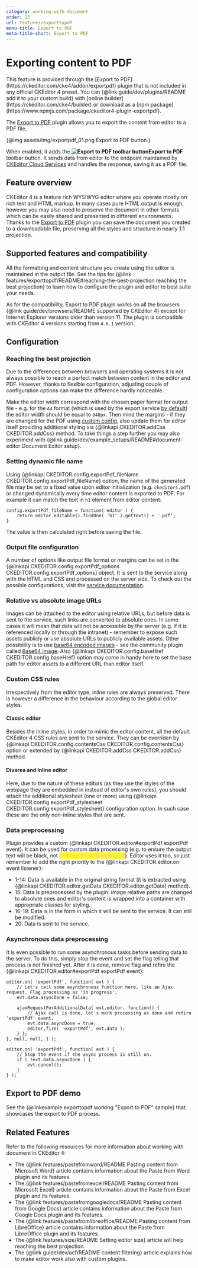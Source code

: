 ```yaml
---
category: working-with-document
order: 25
url: features/exporttopdf
menu-title: Export to PDF
meta-title-short: Export to PDF
---
```

<!--
Copyright (c) 2003-2020, CKSource - Frederico Knabben. All rights reserved.
For licensing, see LICENSE.md.
-->

# Exporting content to PDF

<info-box info="">
	This feature is provided through the [Export to PDF](https://ckeditor.com/cke4/addon/exportpdf) plugin that is not included in any official CKEditor 4 preset. You can {@link guide/dev/plugins/README add it to your custom build} with [online builder](https://ckeditor.com/cke4/builder) or download as a [npm package](https://www.npmjs.com/package/ckeditor4-plugin-exportpdf).
</info-box>

The [Export to PDF](https://ckeditor.com/cke4/addon/exportpdf) plugin allows you to export the content from editor to a PDF file.

{@img assets/img/exportpdf_01.png Export to PDF button.}

When enabled, it adds the **<img class="inline" src="%BASE_PATH%/assets/img/exportpdf-button.png" alt="Export to PDF toolbar button">Export to PDF** toolbar button. It sends data from editor to the endpoint maintained by [CKEditor Cloud Services](https://ckeditor.com/ckeditor-cloud-services/) and handles the response, saving it as a PDF file.

## Feature overview

CKEditor 4 is a feature rich WYSIWYG editor where you operate mostly on rich text and HTML markup. In many cases pure HTML output is enough, however you may also need to preserve the document in other formats which can be easily shared and presented in different environments. Thanks to the [Export to PDF](https://ckeditor.com/cke4/addon/exportpdf) plugin you can save the document you created to a downloadable file, preserving all the styles and structure in nearly 1:1 projection.

## Supported features and compatibility

All the formatting and content structure you create using the editor is maintained in the output file. See the tips for {@link features/exporttopdf/README#reaching-the-best-projection reaching the best projection} to learn how to configure the plugin and editor to best suite your needs.

As for the compatibility, Export to PDF plugin works on all the browsers {@link guide/dev/browsers/README supported by CKEditor 4} except for Internet Explorer versions older than version 11. The plugin is compatible with CKEditor 4 versions starting from `4.6.1` version.

## Configuration

### Reaching the best projection

Due to the differences between browsers and operating systems it is not always possible to reach a perfect match between content in the editor and PDF. However, thanks to flexible configuration, adjusting couple of configuration options can make the difference hardly noticeable.

Make the editor width correspond with the chosen paper format for output file - e.g. for the `A4` format (which is used by the export service [by default](https://pdf-converter.cke-cs.com/docs#section/PDF-options/Page-format)) the editor width should be equal to `840px`. Then mind the margins - if they are changed for the PDF using [custom config](https://pdf-converter.cke-cs.com/docs#section/PDF-options/Margins), also update them for editor itself providing additional styling via {@linkapi CKEDITOR.addCss CKEDITOR.addCss} method. To take things a step further you may also experiment with {@link guide/dev/example_setups/README#document-editor Document Editor setup}.

### Setting dynamic file name

Using {@linkapi CKEDITOR.config.exportPdf_fileName CKEDITOR.config.exportPdf_fileName} option, the name of the generated file may be set to a fixed value upon editor initialization (e.g. `ckeditor4.pdf`) or changed dynamically every time editor content is exported to PDF. For example it can match the text in `h1` element from editor content:

	config.exportPdf_fileName = function( editor ) {
		return editor.editable().findOne( 'h1' ).getText() + '.pdf';
	}

The value is then calculated right before saving the file.

### Output file configuration

A number of options like output file format or margins can be set in the {@linkapi CKEDITOR.config.exportPdf_options CKEDITOR.config.exportPdf_options} object. It is sent to the service along with the HTML and CSS and processed on the server side. To check out the possible configurations, visit the [service documentation](https://pdf-converter.cke-cs.com/docs).

### Relative vs absolute image URLs

Images can be attached to the editor using relative URLs, but before data is sent to the service, such links are converted to absolute ones. In some cases it will mean that data will not be accessible by the server (e.g. if it is referenced locally or through the intranet) - remember to expose such assets publicly or use absolute URLs to publicly available assets. Other possibility is to use [base64 encoded images](https://pdf-converter.cke-cs.com/docs#section/Images/Insert-base64-encoded-image) - see the community plugin called [Base64 image](https://ckeditor.com/cke4/addon/base64image). Also {@linkapi CKEDITOR.config.baseHref CKEDITOR.config.baseHref} option may come in handy here to set the base path for editor assets to a different URL than editor itself.

### Custom CSS rules

Irrespectively from the editor type, inline rules are always preserved. There is however a difference in the behaviour according to the global editor styles.

#### Classic editor

Besides the inline styles, in order to mimic the editor content, all the default CKEditor 4 CSS rules are sent to the service. They can be overriden by {@linkapi CKEDITOR.config.contentsCss CKEDITOR.config.contentsCss} option or extended by {@linkapi CKEDITOR.addCss CKEDITOR.addCss} method.

#### Divarea and Inline editor

Here, due to the nature of these editors (as they use the styles of the webpage they are embedded in instead of editor's own rules), you should attach the additional stylesheet (one or more) using {@linkapi CKEDITOR.config.exportPdf_stylesheet CKEDITOR.config.exportPdf_stylesheet} configuration option. In such case these are the only non-inline styles that are sent.

### Data preprocessing

Plugin provides a custom {@linkapi CKEDITOR.editor#exportPdf exportPdf event}. It can be used for custom data processing (e.g. to ensure the output text will be black, not <span style="color:pink;background-color:yellow">pink on yellow background</span>). Editor uses it too, so just remember to add the right priority to the {@linkapi CKEDITOR.editor.on event listener}:

* 1-14: Data is available in the original string format (it is extracted using {@linkapi CKEDITOR.editor.getData CKEDITOR.editor.getData} method).
* 15: Data is preprocessed by the plugin: image relative paths are changed to absolute ones and editor's content is wrapped into a container with appropriate classes for styling.
* 16-19: Data is in the form in which it will be sent to the service. It can still be modified.
* 20: Data is sent to the service.

### Asynchronous data preprocessing

It is even possible to run some asynchronous tasks before sending data to the server. To do this, simply stop the event and set the flag telling that process is not finished yet. After it is done, remove flag and refire the {@linkapi CKEDITOR.editor#exportPdf exportPdf event}:

	editor.on( 'exportPdf', function( evt ) {
		// Let's call some asynchronous function here, like an Ajax request. Flag processing as 'in progress'.
		evt.data.asyncDone = false;

		ajaxRequestForAdditionalData( evt.editor, function() {
			// Ajax call is done, let's mark processing as done and refire 'exportPdf' event.
			evt.data.asyncDone = true;
			editor.fire( 'exportPdf', evt.data );
		} );
	}, null, null, 1 );

	editor.on( 'exportPdf', function( evt ) {
		// Stop the event if the async process is still on.
		if ( !evt.data.asyncDone ) {
			evt.cancel();
		}
	} );

## Export to PDF demo

See the {@linkexample exporttopdf working "Export to PDF" sample} that showcases the export to PDF process.

## Related Features

Refer to the following resources for more information about working with document in CKEditor 4:

* The {@link features/pastefromword/README Pasting content from Microsoft Word} article contains information about the Paste from Word plugin and its features.
* The {@link features/pastefromexcel/README Pasting content from Microsoft Excel} article contains information about the Paste from Excel plugin and its features.
* The {@link features/pastefromgoogledocs/README Pasting content from Google Docs} article contains information about the Paste from Google Docs plugin and its features.
* The {@link features/pastefromlibreoffice/README Pasting content from LibreOffice} article contains information about the Paste from LibreOffice plugin and its features.
* The {@link features/size/README Setting editor size} article will help reaching the best projection.
* The {@link guide/dev/acf/README content filtering} article explains how to make editor work also with custom plugins.
